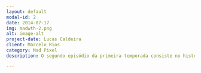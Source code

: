 ```yaml
---
layout: default
modal-id: 2
date: 2014-07-17
img: madwth-2.png
alt: image-alt
project-date: Lucas Caldeira
client: Marcelo Rios
category: Mad Pixel
description: O segundo episódio da primeira temporada consiste no histórico e inicio do desenvolvimento do Madway to Heaven. Escolha dos personagens e a história. O que esse jogo significa pra Mad Pixel e as portas que ele pode abrir. Da concepção até a Steam.

---
```

